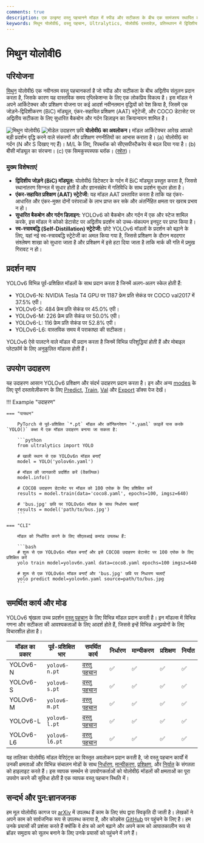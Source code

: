 ```yaml
---
comments: true
description: एक उत्कृष्ट वस्तु पहचानने मॉडल में स्पीड और सटीकता के बीच एक सामंजस्य स्थापित करने वाला, रीयल-टाइम एप्लिकेशन्स के लिए लोकप्रिय भारतीय ब्रांड योलोवी6 का अध्ययन करें। उल्ट्रालिटिक्स के लिए मीथुन योलोवी6, फ़ीचर्स, पूर्व-प्रशिक्षित मॉडल्स और पायथन उपयोग पर डाइव करें।
keywords: मिथुन योलोवी6, वस्तु पहचान, Ultralytics, योलोवी6 दस्तावेज़, प्रतिस्थापन में द्विदिशीय जोड़, एंकर-सहायित प्रशिक्षण, पूर्व-प्रशिक्षित मॉडल, वास्तविक समय एप्लिकेशन्स
---
```


# मिथुन योलोवी6

## परियोजना

[मिथुन](https://about.meituan.com/) योलोवी6 एक नवीनतम वस्तु पहचानकर्ता है जो स्पीड और सटीकता के बीच अद्वितीय संतुलन प्रदान करता है, जिसके कारण यह वास्तविक समय एप्लिकेशन्स के लिए एक लोकप्रिय विकल्प है। इस मॉडल ने अपने आर्किटेक्चर और प्रशिक्षण योजना पर कई आदर्श नवीनतमान वृद्धियों को पेश किया है, जिसमें एक जोड़ने-द्विदिशीकरण (BiC) मॉड्यूल, एंकर-सहायित प्रशिक्षण (AAT) स्ट्रेटेजी, और COCO डेटासेट पर अद्वितीय सटीकता के लिए सुधारित बैकबोन और गर्दन डिज़ाइन का क्रियान्वयन शामिल है।

![मिथुन योलोवी6](https://user-images.githubusercontent.com/26833433/240750495-4da954ce-8b3b-41c4-8afd-ddb74361d3c2.png)
![माॅडेल उदाहरण छवि](https://user-images.githubusercontent.com/26833433/240750557-3e9ec4f0-0598-49a8-83ea-f33c91eb6d68.png)
**योलोवी6 का अवलोकन।** मॉडल आर्किटेक्चर आरेख आपको बड़ी प्रदर्शन वृद्धि करने वाले संकरणों और प्रशिक्षण रणनीतियों का आभास कराता है। (a) योलोवी6 का गर्दन (N और S दिखाए गए हैं)। M/L के लिए, रिपब्लॉक को सीएसपीस्टैकरेप से बदल दिया गया है। (b) बीसी मॉड्यूल का संरचना। (c) एक सिमकुस्पस्पफ ब्लॉक। ([स्रोत](https://arxiv.org/pdf/2301.05586.pdf))।

### मुख्य विशेषताएं

- **द्विदिशीय जोड़ने (BiC) मॉड्यूल:** योलोवी6 डिटेक्टर के गर्दन में BiC मॉड्यूल प्रस्तुत करता है, जिससे स्थानांतरण सिग्नल में सुधार होती है और ज्ञानसंक्षेप में गतिविधि के साथ प्रदर्शन सुधार होता है।
- **एंकर-सहायित प्रशिक्षण (AAT) स्ट्रेटेजी:** यह मॉडल AAT प्रस्तावित करता है ताकि यह एंकर-आधारित और एंकर-मुक्त दोनों परंपराओं के लाभ प्राप्त कर सके और अंतर्निहित क्षमता पर खराब प्रभाव न हो।
- **सुधारित बैकबोन और गर्दन डिज़ाइन:** YOLOv6 को बैकबोन और गर्दन में एक और स्टेज शामिल करके, इस मॉडल ने कोको डेटासेट पर अद्वितीय प्रदर्शन को उच्च-संकल्पन इनपुट पर प्राप्त किया है।
- **स्व-स्त्रावबद्धि (Self-Distillation) स्ट्रेटेजी:** छोटे YOLOv6 मॉडलों के प्रदर्शन को बढ़ाने के लिए, यहां नई स्व-स्त्रावबद्धि स्ट्रेटेजी का अमल किया गया है, जिससे प्रशिक्षण के दौरान मददगार संश्लेषण शाखा को सुधारा जाता है और प्रशिक्षण में इसे हटा दिया जाता है ताकि मार्क की गति में प्रमुख गिरावट न हो।

## प्रदर्शन माप

YOLOv6 विभिन्न पूर्व-प्रशिक्षित मॉडलों के साथ प्रदान करता है जिनमें अलग-अलग स्केल होती हैं:

- YOLOv6-N: NVIDIA Tesla T4 GPU पर 1187 फ्रेम प्रति सेकंड पर COCO val2017 में 37.5% एपी।
- YOLOv6-S: 484 फ्रेम प्रति सेकंड पर 45.0% एपी।
- YOLOv6-M: 226 फ्रेम प्रति सेकंड पर 50.0% एपी।
- YOLOv6-L: 116 फ्रेम प्रति सेकंड पर 52.8% एपी।
- YOLOv6-L6: वास्तविक समय में पराकाष्ठा की सटीकता।

YOLOv6 ऐसे पालटने वाले मॉडल भी प्रदान करता है जिनमें विभिन्न परिशुद्धियां होती हैं और मोबाइल प्लेटफ़ॉर्म के लिए अनुकूलित मॉडल्स होती हैं।

## उपयोग उदाहरण

यह उदाहरण आसान YOLOv6 प्रशिक्षण और संदर्भ उदाहरण प्रदान करता है। इन और अन्य [modes](../modes/index.md) के लिए पूर्ण दस्तावेज़ीकरण के लिए [Predict](../modes/predict.md), [Train](../modes/train.md), [Val](../modes/val.md) और [Export](../modes/export.md) डॉक्स पेज देखें।

!!! Example "उदाहरण"

    === "पायथन"

        PyTorch से पूर्व-प्रशिक्षित `*.pt` मॉडल और कॉन्फ़िगरेशन `*.yaml` फ़ाइलें पास करके `YOLO()` कक्षा में एक मॉडल उदाहरण बनाया जा सकता है:

        ```python
        from ultralytics import YOLO

        # खाली स्थान से एक YOLOv6n मॉडल बनाएँ
        model = YOLO('yolov6n.yaml')

        # मॉडल की जानकारी प्रदर्शित करें (वैकल्पिक)
        model.info()

        # COCO8 उदाहरण डेटासेट पर मॉडल को 100 एपोक के लिए प्रशिक्षित करें
        results = model.train(data='coco8.yaml', epochs=100, imgsz=640)

        # 'bus.jpg' छवि पर YOLOv6n मॉडल के साथ निर्धारण चलाएँ
        results = model('path/to/bus.jpg')
        ```

    === "CLI"

        मॉडल को निर्धारित करने के लिए सीएलआई कमांड उपलब्ध हैं:

        ```bash
        # शुरू से एक YOLOv6n मॉडल बनाएँ और इसे COCO8 उदाहरण डेटासेट पर 100 एपोक के लिए प्रशिक्षित करें
        yolo train model=yolov6n.yaml data=coco8.yaml epochs=100 imgsz=640

        # शुरू से एक YOLOv6n मॉडल बनाएँ और 'bus.jpg' छवि पर निधारण चलाएँ
        yolo predict model=yolov6n.yaml source=path/to/bus.jpg
        ```

## समर्थित कार्य और मोड

YOLOv6 श्रृंखला उच्च प्रदर्शन [वस्तु पहचान](../tasks/detect.md) के लिए विभिन्न मॉडल प्रदान करती है। इन मॉडल्स में विभिन्न गणना और सटीकता की आवश्यकताओं के लिए आदर्श होते हैं, जिससे इन्हें विभिन्न अनुप्रयोगों के लिए विचारशील होता है।

| मॉडल का प्रकार | पूर्व-प्रशिक्षित भार | समर्थित कार्य                     | निर्धारण | मान्यीकरण | प्रशिक्षण | निर्यात |
|----------------|----------------------|-----------------------------------|----------|-----------|-----------|---------|
| YOLOv6-N       | `yolov6-n.pt`        | [वस्तु पहचान](../tasks/detect.md) | ✅        | ✅         | ✅         | ✅       |
| YOLOv6-S       | `yolov6-s.pt`        | [वस्तु पहचान](../tasks/detect.md) | ✅        | ✅         | ✅         | ✅       |
| YOLOv6-M       | `yolov6-m.pt`        | [वस्तु पहचान](../tasks/detect.md) | ✅        | ✅         | ✅         | ✅       |
| YOLOv6-L       | `yolov6-l.pt`        | [वस्तु पहचान](../tasks/detect.md) | ✅        | ✅         | ✅         | ✅       |
| YOLOv6-L6      | `yolov6-l6.pt`       | [वस्तु पहचान](../tasks/detect.md) | ✅        | ✅         | ✅         | ✅       |

यह तालिका योलोवी6 मॉडल वेरिएंट्स का विस्तृत अवलोकन प्रदान करती है, जो वस्तु पहचान कार्यों में उनकी क्षमताओं और विभिन्न संचालन मोडों के साथ [निर्धारण](../modes/predict.md), [मान्यीकरण](../modes/val.md), [प्रशिक्षण](../modes/train.md), और [निर्यात](../modes/export.md) के संगतता को हाइलाइट करते हैं। इस व्यापक समर्थन से उपयोगकर्ताओं को योलोवी6 मॉडलों की क्षमताओं का पूरा उपयोग करने की सुविधा होती है एक व्यापक वस्तु पहचान स्थिति में।

## सन्दर्भ और पुन:ज्ञानजनक

हम मूल योलोवी6 कागज पर [arXiv](https://arxiv.org/abs/2301.05586) में उपलब्ध हैं काम के लिए संघ द्वारा स्विकृति दी जाती है। लेखकों ने अपने काम को सार्वजनिक रूप से उपलब्ध कराया है, और कोडबेस [GitHub](https://github.com/meituan/YOLOv6) पर पहुंचने के लिए है। हम उनके प्रयासों की प्रशंसा करते हैं क्योंकि वे क्षेत्र को आगे बढ़ाने और अपने काम को आपातकालीन रूप से ब्रॉडर समुदाय को सुलभ बनाने के लिए उनके प्रयासों को पहुंचने में लगे हैं।

